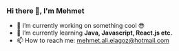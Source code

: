 ### Hi there 👋, I'm Mehmet

- 🔭 I’m currently working on something cool 😎
- 🌱 I’m currently learning **Java, Javascript, React.js etc.**
- 📫 How to reach me: mehmet.ali.elagoz@hotmail.com




<!--
**Remavi/Remavi** is a ✨ _special_ ✨ repository because its `README.md` (this file) appears on your GitHub profile.

Here are some ideas to get you started:

- 🔭 I’m currently working on ...
- 🌱 I’m currently learning ...
- 👯 I’m looking to collaborate on ...
- 🤔 I’m looking for help with ...
- 💬 Ask me about ...
- 📫 How to reach me: ...
- 😄 Pronouns: ...
- ⚡ Fun fact: ...
-->

